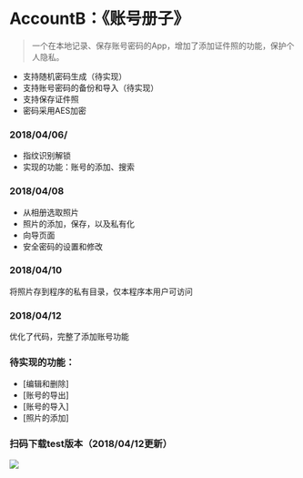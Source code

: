 # AccountB：《账号册子》
> 一个在本地记录、保存账号密码的App，增加了添加证件照的功能，保护个人隐私。

* 支持随机密码生成（待实现）
* 支持账号密码的备份和导入（待实现）
* 支持保存证件照
* 密码采用AES加密

### 2018/04/06/
* 指纹识别解锁
* 实现的功能：账号的添加、搜索
### 2018/04/08
* 从相册选取照片
* 照片的添加，保存，以及私有化
* 向导页面
* 安全密码的设置和修改

### 2018/04/10
将照片存到程序的私有目录，仅本程序本用户可访问

### 2018/04/12
优化了代码，完整了添加账号功能
### 待实现的功能：

- [编辑和删除]
- [账号的导出]
- [账号的导入]
- [照片的添加]


### 扫码下载test版本（2018/04/12更新）
![](https://qr.api.cli.im/qr?data=https%253A%252F%252Fvip.d0.baidupan.com%252Ffile%252F%253FBGIHOVloU2IIAQc%252FBjMHawY5Bz9X4FbgAqNTsFOAU%252BUE4QDRAdAHtlKpBMJRcwEwWi4GNgBxBmUFcgBtUykBZgRtBzxZYVNYCDcHNQZvBzUGbQcwVzxWYQIxU2VTKVM0BHcAagFvB2BSPARhUTEBOVo1BiUALwZ0BT8ANFM%252FATEEPAd%252FWTRTMwhxB2AGYAcpBmwHYFc6VmMCY1NkUz9TNgQ9ADEBPgdqUjUEYVExAWJaMgY2AGkGNAUwADFTOQEzBGcHYFk9U2UIOAdhBmcHMQZyB2NXeFY%252FAiNTIFN%252FUyYEOQBmAWkHYVI3BGdRMQE0WjMGNwBoBiIFdgBvU2IBZQRiB21ZNVMyCGwHYgZnBzIGaQcxVzBWYQIrU3tTKVMnBHQAagFt&level=H&transparent=true&bgcolor=%23ffffff&forecolor=%230c004b&blockpixel=12&marginblock=1&logourl=http%3A&size=280&kid=cliim&key=d46a79e80060db0969a027ef6d79389a)
